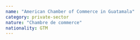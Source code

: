 ```yaml
---
name: "American Chamber of Commerce in Guatamala"
category: private-sector
nature: "Chambre de commerce"
nationality: GTM
---
```

